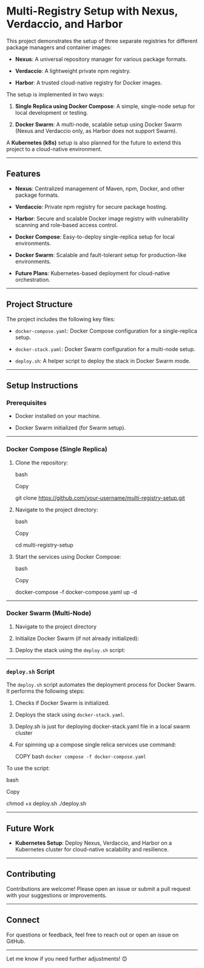 Multi-Registry Setup with Nexus, Verdaccio, and Harbor
======================================================

This project demonstrates the setup of three separate registries for different package managers and container images:

*   **Nexus**: A universal repository manager for various package formats.
    
*   **Verdaccio**: A lightweight private npm registry.
    
*   **Harbor**: A trusted cloud-native registry for Docker images.
    

The setup is implemented in two ways:

1.  **Single Replica using Docker Compose**: A simple, single-node setup for local development or testing.
    
2.  **Docker Swarm**: A multi-node, scalable setup using Docker Swarm (Nexus and Verdaccio only, as Harbor does not support Swarm).
    

A **Kubernetes (k8s)** setup is also planned for the future to extend this project to a cloud-native environment.

* * *

Features
--------

*   **Nexus**: Centralized management of Maven, npm, Docker, and other package formats.
    
*   **Verdaccio**: Private npm registry for secure package hosting.
    
*   **Harbor**: Secure and scalable Docker image registry with vulnerability scanning and role-based access control.
    
*   **Docker Compose**: Easy-to-deploy single-replica setup for local environments.
    
*   **Docker Swarm**: Scalable and fault-tolerant setup for production-like environments.
    
*   **Future Plans**: Kubernetes-based deployment for cloud-native orchestration.
    

* * *

Project Structure
-----------------

The project includes the following key files:

*   `docker-compose.yaml`: Docker Compose configuration for a single-replica setup.
    
*   `docker-stack.yaml`: Docker Swarm configuration for a multi-node setup.
    
*   `deploy.sh`: A helper script to deploy the stack in Docker Swarm mode.
    

* * *

Setup Instructions
------------------

### Prerequisites

*   Docker installed on your machine.
    
*   Docker Swarm initialized (for Swarm setup).
    

* * *

### Docker Compose (Single Replica)

1.  Clone the repository:
    
    bash
    
    Copy
    
    git clone https://github.com/your-username/multi-registry-setup.git
    
2.  Navigate to the project directory:
    
    bash
    
    Copy
    
    cd multi-registry-setup
    
3.  Start the services using Docker Compose:
    
    bash
    
    Copy
    
    docker-compose \-f docker-compose.yaml up \-d
    

* * *

### Docker Swarm (Multi-Node)

1.  Navigate to the project directory

    
2.  Initialize Docker Swarm (if not already initialized):
    
    
    
3.  Deploy the stack using the `deploy.sh` script:
    

* * *

### `deploy.sh` Script

The `deploy.sh` script automates the deployment process for Docker Swarm. It performs the following steps:

1.  Checks if Docker Swarm is initialized.
    
2.  Deploys the stack using `docker-stack.yaml`.

3.  Deploy.sh is just for deploying docker-stack.yaml file in a local swarm cluster

4.  For spinning up a compose single relica services use command:
    
    COPY
    bash
    `
    docker compose -f docker-compose.yaml
    `


To use the script:

bash

Copy

chmod +x deploy.sh
./deploy.sh

* * *

Future Work
-----------

*   **Kubernetes Setup**: Deploy Nexus, Verdaccio, and Harbor on a Kubernetes cluster for cloud-native scalability and resilience.
    

* * *

Contributing
------------

Contributions are welcome! Please open an issue or submit a pull request with your suggestions or improvements.

* * *

Connect
-------

For questions or feedback, feel free to reach out or open an issue on GitHub.

* * *

Let me know if you need further adjustments! 😊